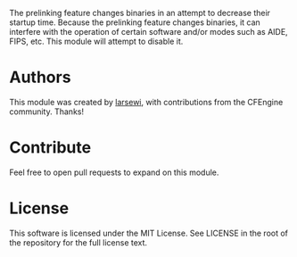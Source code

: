 The prelinking feature changes  binaries  in  an  attempt  to  decrease  their
startup  time.  Because  the  prelinking  feature  changes  binaries,  it  can
interfere with the operation of certain software and/or modes  such  as  AIDE,
FIPS, etc. This module will attempt to disable it.

# Authors
This  module  was  created  by   [larsewi](https://github.com/larsewi),   with
contributions from the CFEngine community. Thanks!

# Contribute
Feel free to open pull requests to expand on this module.

# License
This software is licensed under the MIT License. See LICENSE in  the  root  of
the repository for the full license text.
